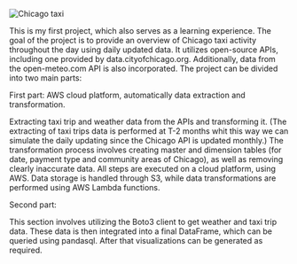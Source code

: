 ![Chicago taxi](https://github.com/user-attachments/assets/bd58e32b-4dbf-41a3-9b4a-a4741db3f910)

This is my first project, which also serves as a learning experience.
The goal of the project is to provide an overview of Chicago taxi activity throughout the day using daily updated data. It utilizes open-source APIs, including one provided by data.cityofchicago.org. Additionally, data from the open-meteo.com API is also incorporated.
The project can be divided into two main parts:

First part: AWS cloud platform, automatically data extraction and transformation.

Extracting taxi trip and weather data from the APIs and transforming it. (The extracting of taxi trips data is performed at T-2 months whit this way we can simulate the daily updating since the Chicago API is updated monthly.) 
The transformation process involves creating master and dimension tables (for date, payment type and community areas of Chicago), as well as removing clearly inaccurate data. 
All steps are executed on a cloud platform, using AWS. Data storage is handled through S3, 	while data transformations are performed using AWS Lambda functions.
 
Second part:

This section involves utilizing the Boto3 client to get weather and taxi trip data. These  data is then integrated into a final DataFrame, which can be queried using pandasql. After that visualizations can be generated as required.
	

